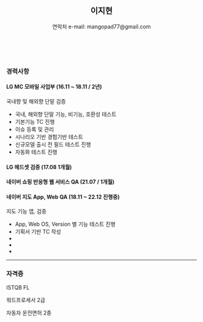 <!-- resume_hodu -->

<header id="header">
  <!-- 이력서 헤더 : 이름과 타이틀 작성 -->
  <h2>이지현</h2>
 <!-- <hr> -->
  연락처 e-mail: mangopad77@gmail.com
 <!-- <hr> -->
</header>

<main>
  <article id="mainLeft">
   <section>
  <br>
  <!-- 자기 소개 -->
 <!-- <p> App, Web 6년차 QA 이지현입니다.</p> -->
</section>
<section>
  <h3>경력사항</h3>
  <!-- 경력 작성 -->
  <h4>LG MC 모바일 사업부 (16.11 ~ 18.11 / 2년) </h4>
  <p>국내향 및 해외향 단말 검증</p>
  <ul>
    <li>국내, 해외향 단말 기능, 비기능, 호환성 테스트</li>
    <li>기본기능 TC 진행</li>
     <li>이슈 등록 및 관리</li>
     <li>시나리오 기반 경험기반 테스트</li>
    <li>신규모델 출시 전 필드 테스트 진행</li>
    <li>자동화 테스트 진행</li>
  </ul>  
  <h4>LG 헤드셋 검증 (17.08 1개월)</h4>
  <h4>네이버 쇼핑 반응형 웹 서비스 QA (21.07 / 1개월)</h4>
  <h4>네이버 지도 App, Web QA (18.11 ~ 22.12 진행중)</h4>
  <p>지도 기능 앱,  검증</p>
  <ul>
    <li>App, Web OS, Version 별 기능 테스트 진행</li>
    <li>기획서 기반 TC 작성</li>
    <li></li>
    <li></li>
    <li></li>
  </ul>
</section>
<hr />
<section>
  <h3>자격증</h3>
  <p>ISTQB FL</p>
  <p>워드프로세서 2급</p>
  <p>자동자 운전면허 2종</p>
  </ul>
</section>
  </article>
</main>
